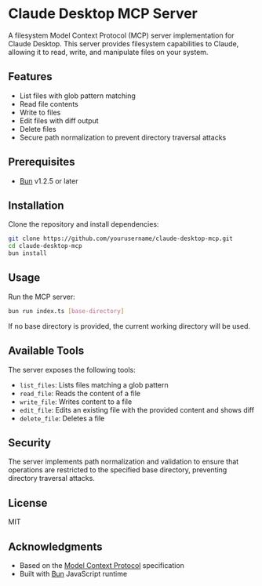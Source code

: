 # Claude Desktop MCP Server

A filesystem Model Context Protocol (MCP) server implementation for Claude Desktop. This server provides filesystem capabilities to Claude, allowing it to read, write, and manipulate files on your system.

## Features

- List files with glob pattern matching
- Read file contents
- Write to files
- Edit files with diff output
- Delete files
- Secure path normalization to prevent directory traversal attacks

## Prerequisites

- [Bun](https://bun.sh) v1.2.5 or later

## Installation

Clone the repository and install dependencies:

```bash
git clone https://github.com/yourusername/claude-desktop-mcp.git
cd claude-desktop-mcp
bun install
```

## Usage

Run the MCP server:

```bash
bun run index.ts [base-directory]
```

If no base directory is provided, the current working directory will be used.

## Available Tools

The server exposes the following tools:

- `list_files`: Lists files matching a glob pattern
- `read_file`: Reads the content of a file
- `write_file`: Writes content to a file
- `edit_file`: Edits an existing file with the provided content and shows diff
- `delete_file`: Deletes a file

## Security

The server implements path normalization and validation to ensure that operations are restricted to the specified base directory, preventing directory traversal attacks.

## License

MIT

## Acknowledgments

- Based on the [Model Context Protocol](https://modelcontextprotocol.io/) specification
- Built with [Bun](https://bun.sh) JavaScript runtime
